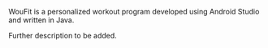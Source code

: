 WouFit is a personalized workout program developed using Android Studio and written in Java.

Further description to be added.
